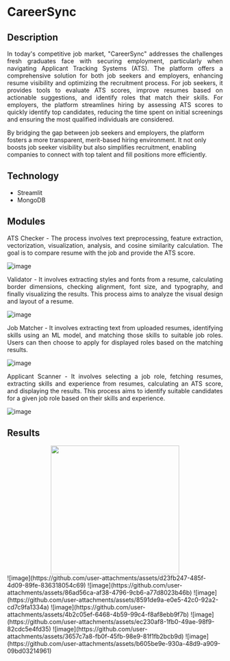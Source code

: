 # CareerSync 

## Description
<p align="justify">In today's competitive job market, "CareerSync" addresses the challenges fresh graduates face with securing employment, particularly when navigating Applicant Tracking Systems (ATS). The platform offers a comprehensive solution for both job seekers and employers, enhancing resume visibility and optimizing the recruitment process. For job seekers, it provides tools to evaluate ATS scores, improve resumes based on actionable suggestions, and identify roles that match their skills. For employers, the platform streamlines hiring by assessing ATS scores to quickly identify top candidates, reducing the time spent on initial screenings and ensuring the most qualified individuals are considered.

By bridging the gap between job seekers and employers, the platform fosters a more transparent, merit-based hiring environment. It not only boosts job seeker visibility but also simplifies recruitment, enabling companies to connect with top talent and fill positions more efficiently.</p>

## Technology
<ul>
<li>Streamlit</li>
<li>MongoDB</li>
</ul>

## Modules
<p align = "justify">ATS Checker - The process involves text preprocessing, feature extraction, vectorization, visualization, analysis, and cosine similarity calculation. The goal is to compare resume with the job and provide the ATS score.</p>

![image](https://github.com/user-attachments/assets/01e20def-5e28-4a4a-952e-d03a14c4bbac)


<p align = "justify">Validator - It involves extracting styles and fonts from a resume, calculating border dimensions, checking alignment, font size, and typography, and finally visualizing the results. This process aims to analyze the visual design and layout of a resume.</p>

![image](https://github.com/user-attachments/assets/db69a090-b831-4c1e-bb2d-dd706439132f)


<p align="justify">Job Matcher - It involves extracting text from uploaded resumes, identifying skills using an ML model, and matching those skills to suitable job roles. Users can then choose to apply for displayed roles based on the matching results.</p>

![image](https://github.com/user-attachments/assets/0af313aa-e7c9-4840-b430-afc735ea9055)


<p align="justify">Applicant Scanner - It involves selecting a job role, fetching resumes, extracting skills and experience from resumes, calculating an ATS score, and displaying the results. This process aims to identify suitable candidates for a given job role based on their skills and experience.</p>

![image](https://github.com/user-attachments/assets/371de4be-c750-4711-8fac-dc3a1de641bf)

## Results
<div style="display: flex; justify-content: space-around;">
<img src="![image](https://github.com/user-attachments/assets/bd6482a5-1cd3-4c92-839d-7519c6e63c3a)" width=300/>
</div>
![image](https://github.com/user-attachments/assets/d23fb247-485f-4d09-89fe-836318054c69)
![image](https://github.com/user-attachments/assets/86ad56ca-af38-4796-9cb6-a77d8023b46b)
![image](https://github.com/user-attachments/assets/8591de9a-e0e5-42c0-92a2-cd7c9fa1334a)
![image](https://github.com/user-attachments/assets/4b2c05ef-6468-4b59-99c4-f8af8ebb9f7b)
![image](https://github.com/user-attachments/assets/ec230af8-1fb0-49ae-98f9-82cdc5e4fd35)
![image](https://github.com/user-attachments/assets/3657c7a8-fb0f-45fb-98e9-81f1fb2bcb9d)
![image](https://github.com/user-attachments/assets/b605be9e-930a-48d9-a909-09bd03214961)









